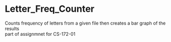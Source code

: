 # Letter_Freq_Counter
Counts frequency of letters from a given file then creates a bar graph of the results                      
part of assignmnet for CS-172-01
